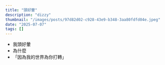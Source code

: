```yaml
---
title: "頭好暈"
description: "dizzy"
thumbnail: "/images/posts/97d82d02-c928-43e9-b348-3aa80fdfd04e.jpeg"
date: "2025-07-07"
tags: []
---
```

- 我頭好暈
- 為什麼
- 「因為我的世界為你打轉」
